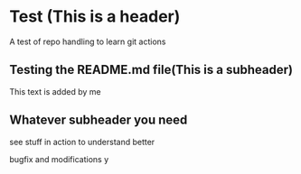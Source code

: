 # Test (This is a header)
A test of repo handling to learn git actions

## Testing the README.md file(This is a subheader)
This text is added by me

## Whatever subheader you need
see stuff in action to understand better

bugfix and modifications
y